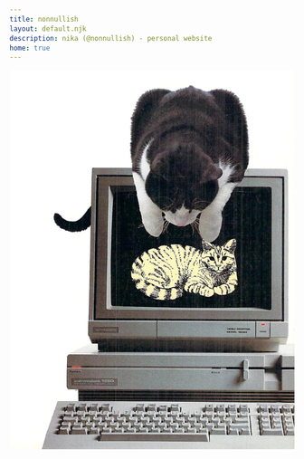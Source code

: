 ```yaml
---
title: nonnullish
layout: default.njk
description: nika (@nonnullish) - personal website
home: true
---
```

<img class="cat" src="/cat.webp" alt="Photo of a cat sitting on an old computer that shows an image of a cat."/>
